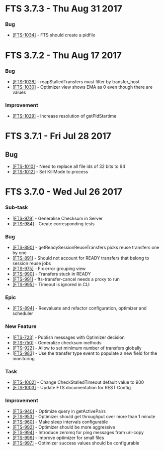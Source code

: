 FTS 3.7.3 - Thu Aug 31 2017
===========================
### Bug
- [[FTS-1034]](https://its.cern.ch/jira/browse/FTS-1034) - FTS should create a pidfile

FTS 3.7.2 - Thu Aug 17 2017
===========================

### Bug 
- [[FTS-1028]](https://its.cern.ch/jira/browse/FTS-1028) - reapStalledTransfers must filter by transfer\_host                                                                                                                                                                                                                                                                                                                         
- [[FTS-1030]](https://its.cern.ch/jira/browse/FTS-1030) - Optimizer view shows EMA as 0 even though there are values

### Improvement
- [[FTS-1029]](https://its.cern.ch/jira/browse/FTS-1029) - Increase resolution of getPidStartime


FTS 3.7.1 - Fri Jul 28 2017
===========================

## Bug
- [[FTS-1010]](https://its.cern.ch/jira/browse/FTS-1010) - Need to replace all file ids of 32 bits to 64
- [[FTS-1012]](https://its.cern.ch/jira/browse/FTS-1012) - Set KillMode to process


FTS 3.7.0 - Wed Jul 26 2017
===========================

### Sub-task
- [[FTS-979]](https://its.cern.ch/jira/browse/FTS-979) - Generalise Checksum in Server
- [[FTS-984]](https://its.cern.ch/jira/browse/FTS-984) - Create corresponding tests

### Bug
- [[FTS-890]](https://its.cern.ch/jira/browse/FTS-890) - getReadySessionReuseTransfers picks reuse transfers one by one
- [[FTS-891]](https://its.cern.ch/jira/browse/FTS-891) - Should not account for READY transfers that belong to session reuse jobs
- [[FTS-975]](https://its.cern.ch/jira/browse/FTS-975) - Fix error grouping view
- [[FTS-990]](https://its.cern.ch/jira/browse/FTS-990) - Transfers stuck in READY
- [[FTS-991]](https://its.cern.ch/jira/browse/FTS-991) - fts-transfer-cancel needs a proxy to run
- [[FTS-995]](https://its.cern.ch/jira/browse/FTS-995) - Timeout is ignored in CLI

### Epic
- [[FTS-894]](https://its.cern.ch/jira/browse/FTS-894) - Reevaluate and refactor configuration, optimizer and scheduler

### New Feature
- [[FTS-723]](https://its.cern.ch/jira/browse/FTS-723) - Publish messages with Optimizer decision
- [[FTS-750]](https://its.cern.ch/jira/browse/FTS-750) - Generalize checksum methods
- [[FTS-922]](https://its.cern.ch/jira/browse/FTS-922) - Allow to set minimum number of transfers globally
- [[FTS-983]](https://its.cern.ch/jira/browse/FTS-983) - Use the transfer type event to populate a new field for the monitoring

### Task
- [[FTS-1002]](https://its.cern.ch/jira/browse/FTS-1002) - Change CheckStalledTimeout default value to 900
- [[FTS-1003]](https://its.cern.ch/jira/browse/FTS-1003) - Update FTS documentation for REST Config

### Improvement
- [[FTS-940]](https://its.cern.ch/jira/browse/FTS-940) - Optimize query in getActivePairs
- [[FTS-953]](https://its.cern.ch/jira/browse/FTS-953) - Optimizer should get throughput over more than 1 minute
- [[FTS-960]](https://its.cern.ch/jira/browse/FTS-960) - Make sleep intervals configurable
- [[FTS-992]](https://its.cern.ch/jira/browse/FTS-992) - Optimizer should be more aggressive
- [[FTS-994]](https://its.cern.ch/jira/browse/FTS-994) - Introduce zeromq for ping messages from url-copy
- [[FTS-996]](https://its.cern.ch/jira/browse/FTS-996) - Improve optimizer for small files
- [[FTS-997]](https://its.cern.ch/jira/browse/FTS-997) - Optimizer success values should be configurable

